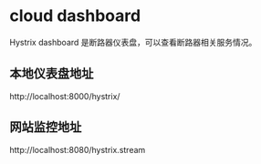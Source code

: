 # cloud dashboard
Hystrix dashboard 是断路器仪表盘，可以查看断路器相关服务情况。
## 本地仪表盘地址
http://localhost:8000/hystrix/
## 网站监控地址
http://localhost:8080/hystrix.stream